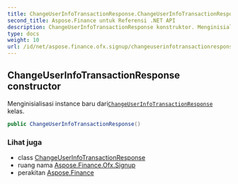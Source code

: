 ```yaml
---
title: ChangeUserInfoTransactionResponse.ChangeUserInfoTransactionResponse
second_title: Aspose.Finance untuk Referensi .NET API
description: ChangeUserInfoTransactionResponse konstruktor. Menginisialisasi instance baru dariChangeUserInfoTransactionResponse kelas.
type: docs
weight: 10
url: /id/net/aspose.finance.ofx.signup/changeuserinfotransactionresponse/changeuserinfotransactionresponse/
---
```

## ChangeUserInfoTransactionResponse constructor

Menginisialisasi instance baru dari[`ChangeUserInfoTransactionResponse`](../) kelas.

```csharp
public ChangeUserInfoTransactionResponse()
```

### Lihat juga

* class [ChangeUserInfoTransactionResponse](../)
* ruang nama [Aspose.Finance.Ofx.Signup](../../changeuserinfotransactionresponse/)
* perakitan [Aspose.Finance](../../../)


